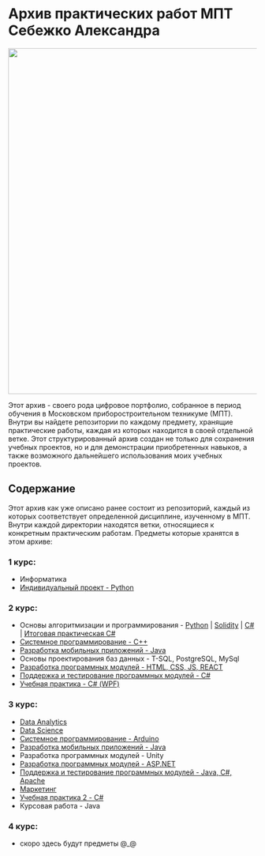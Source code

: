 # Архив практических работ МПТ Себежко Александра

<div align="center">
  <img src="https://github.com/user-attachments/assets/1f1fc6e7-c439-4728-9fff-2617be96043b" width="700">
</div>

Этот архив - своего рода цифровое портфолио, собранное в период обучения в Московском приборостроительном техникуме (МПТ). Внутри вы найдете репозитории по каждому предмету, хранящие практические работы, каждая из которых находится в своей отдельной ветке. Этот структурированный архив создан не только для сохранения учебных проектов, но и для демонстрации приобретенных навыков, а также возможного дальнейшего использования моих учебных проектов.

## Содержание

Этот архив как уже описано ранее состоит из репозиторий, каждый из которых соответствует определенной дисциплине, изученному в МПТ. Внутри каждой директории находятся ветки, относящиеся к конкретным практическим работам. Предметы которые хранятся в этом архиве:

### 1 курс:
* Информатика
* [Индивидуальный проект - Python](https://github.com/Archive-of-practical-work-for-the-MPT/Visual-list-of-books-app)
### 2 курс:
* Основы алгоритмизации и программирования - [Python](https://github.com/Archive-of-practical-work-for-the-MPT/Homework-Python) | [Solidity](https://github.com/Archive-of-practical-work-for-the-MPT/Homework-Solidity) | [C#](https://github.com/Archive-of-practical-work-for-the-MPT/Homework-C-Sharp) | [Итоговая практическая C#](https://github.com/Archive-of-practical-work-for-the-MPT/EMIAS)
* [Системное программирование - C++](https://github.com/Archive-of-practical-work-for-the-MPT/Homework-C-Plus-Plus)
* [Разработка мобильных приложений - Java](https://github.com/Archive-of-practical-work-for-the-MPT/Homework-Java)
* Основы проектирования баз данных - T-SQL, PostgreSQL, MySql
* [Разработка программных модулей - HTML, CSS, JS, REACT](https://github.com/Archive-of-practical-work-for-the-MPT/Homework-WEB)
* [Поддержка и тестирование программных модулей - C#](https://github.com/Archive-of-practical-work-for-the-MPT/Homework-Tests)
* [Учебная практика - С# (WPF)](https://github.com/Archive-of-practical-work-for-the-MPT/Industrial-Practic-C-Sharp)
### 3 курс:
* [Data Analytics](https://github.com/Archive-of-practical-work-for-the-MPT/Homework-Data-Analytics)
* [Data Science](https://github.com/Archive-of-practical-work-for-the-MPT/Homework-Data-Science)
* [Системное программирование - Arduino](https://github.com/Archive-of-practical-work-for-the-MPT/Homework-Arduino)
* [Разработка мобильных приложений - Java](https://github.com/Archive-of-practical-work-for-the-MPT/Homework-Java)
* Разработка программных модулей - Unity
* [Разработка программных модулей - ASP.NET](https://github.com/Archive-of-practical-work-for-the-MPT/Homework-ASP)
* [Поддержка и тестирование программных модулей - Java, C#, Apache](https://github.com/Archive-of-practical-work-for-the-MPT/Homework-Tests)
* [Маркетинг](https://github.com/Archive-of-practical-work-for-the-MPT/Marketing)
* [Учебная практика 2 - C#](https://github.com/Archive-of-practical-work-for-the-MPT/ISART)
* Курсовая работа - Java
### 4 курс:
* скоро здесь будут предметы @_@

